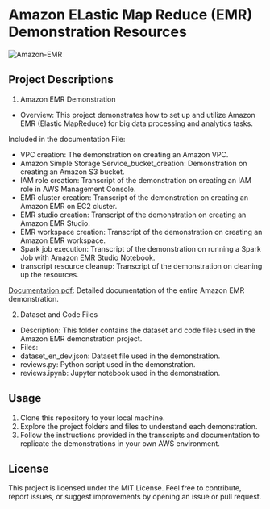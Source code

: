 # Amazon ELastic Map Reduce (EMR) Demonstration Resources

![Amazon-EMR](https://github.com/kevinndungu-source/EMR_Demonstration_Resources/assets/114335263/2bd46564-6d9a-4e65-b242-39e428e2f70f)

## Project Descriptions
1. Amazon EMR Demonstration
-	Overview: This project demonstrates how to set up and utilize Amazon EMR (Elastic MapReduce) for big data processing and analytics tasks.

Included in the documentation File:
-	VPC creation: The demonstration on creating an Amazon VPC.
-	Amazon Simple Storage Service_bucket_creation: Demonstration on creating an Amazon S3 bucket.
-	IAM role creation: Transcript of the demonstration on creating an IAM role in AWS Management Console.
-	EMR cluster creation: Transcript of the demonstration on creating an Amazon EMR on EC2 cluster.
-	EMR studio creation: Transcript of the demonstration on creating an Amazon EMR Studio.
-	EMR workspace creation: Transcript of the demonstration on creating an Amazon EMR workspace.
-	Spark job execution: Transcript of the demonstration on running a Spark Job with Amazon EMR Studio Notebook.
-	transcript resource cleanup: Transcript of the demonstration on cleaning up the resources.

[Documentation.pdf](https://drive.google.com/file/d/1zxrx1NdSQPI7zsVkzujVUDtXZfiq8G71/view?usp=drive_link): Detailed documentation of the entire Amazon EMR demonstration.

2. Dataset and Code Files
-	Description: This folder contains the dataset and code files used in the Amazon EMR demonstration project.
-	Files:
-	dataset_en_dev.json: Dataset file used in the demonstration.
-	reviews.py: Python script used in the demonstration.
-	reviews.ipynb: Jupyter notebook used in the demonstration.

## Usage
1.	Clone this repository to your local machine.
2.	Explore the project folders and files to understand each demonstration.
3.	Follow the instructions provided in the transcripts and documentation to replicate the demonstrations in your own AWS environment.

## License
This project is licensed under the MIT License.
Feel free to contribute, report issues, or suggest improvements by opening an issue or pull request.
